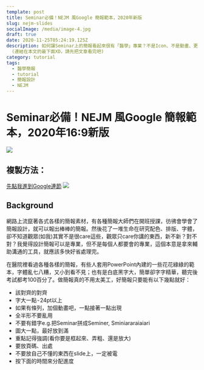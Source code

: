 ```yaml
---
template: post
title: Seminar必備！NEJM 風Google 簡報範本，2020年新版
slug: nejm-slides
socialImage: /media/image-4.jpg
draft: true
date: 2020-11-25T05:24:19.125Z
description: 如何讓Seminar上的簡報看起來很有「醫學」專業？不是Icon、不是動畫、更不是五顏六色的素材，你需要的，是一份看起來很像NEJM的簡報
  (連結在本文的最下面XD，請先把文章看完吧)
category: tutorial
tags:
  - 醫學簡報
  - tutorial
  - 簡報設計
  - NEJM
---
```

# Seminar必備！NEJM 風Google 簡報範本，2020年16:9新版
![](https://i.imgur.com/7ao1XI5.png)

## 複製方法：
[先點我進到Google連節](https://docs.google.com/presentation/d/1VvV4z7gW3BvG6KmsVq2Mzh0uVYsgoR5S9OOcgkAXbA8/edit?usp=sharing)
![](https://i.imgur.com/DAYLsvn_d.webp?maxwidth=760&fidelity=grand)

## Background
網路上流竄著各式各樣的簡報素材，有各種簡報大師們在開班授課，彷彿會學會了簡報設計，就可以報出棒棒的簡報。然後花了一堆生命在研究配色、排版、字體，卻不知道觀眾(如我)其實不是很care這些，觀眾只care你講的東西，新不新？對不對？我覺得設計簡報可以是專業，但不是每個人都要會的專業，這個本意是拿來輔助溝通的工具，就應該多快好省處理完。

在醫院裡看過各種各樣的簡報，有些人套用PowerPoint內建的一些花花綠綠的範本，字體亂七八糟，又小到看不見；也有是白底黑字大，簡單卻字字精華，聽完後考試都考100百分了。做簡報真的不用太美工，好簡報只要能有以下幾點就好：
* 該對齊的對齊
* 字大一點 - 24pt以上
* 如果有條列，加個動畫吧，一點接著一點出現
* 全半形不要亂用
* 不要有錯字e.g.把Seminar拼成Seminer, Sminiararaiaiari
* 圖大一點，最好放到滿
* 重點記得強調(看你要是框起來、弄粗、還是放大)
* 要放頁碼、出處
* 不要放自己不懂的東西在slide上，一定被電
* 按下面的時間來分配進度

